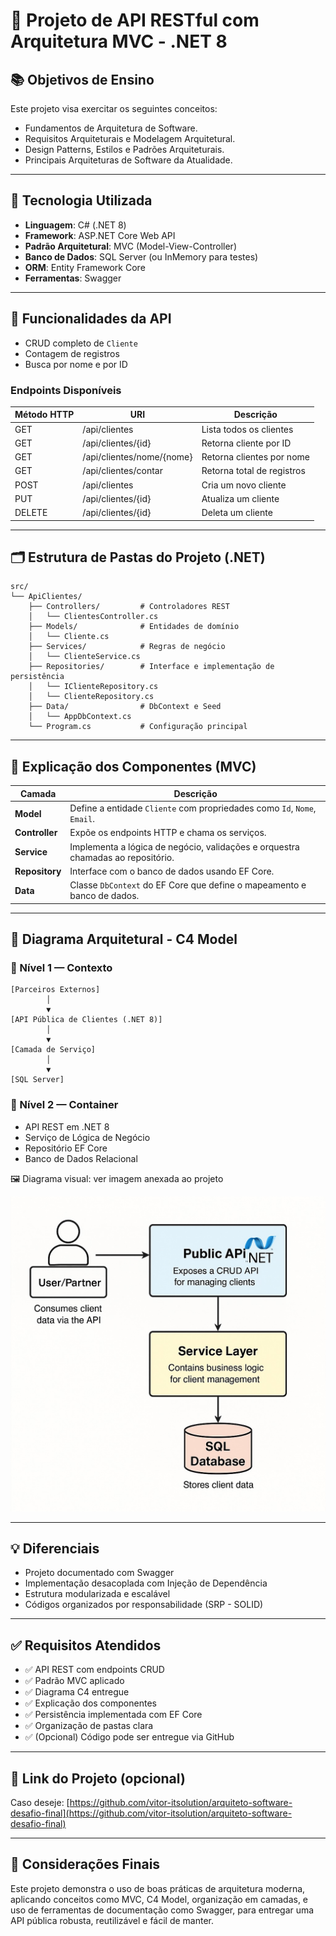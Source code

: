 # 🧱 Projeto de API RESTful com Arquitetura MVC - .NET 8

## 📚 Objetivos de Ensino

Este projeto visa exercitar os seguintes conceitos:
- Fundamentos de Arquitetura de Software.
- Requisitos Arquiteturais e Modelagem Arquitetural.
- Design Patterns, Estilos e Padrões Arquiteturais.
- Principais Arquiteturas de Software da Atualidade.

---

## 🚀 Tecnologia Utilizada

- **Linguagem**: C# (.NET 8)
- **Framework**: ASP.NET Core Web API
- **Padrão Arquitetural**: MVC (Model-View-Controller)
- **Banco de Dados**: SQL Server (ou InMemory para testes)
- **ORM**: Entity Framework Core
- **Ferramentas**: Swagger

---

## 🔧 Funcionalidades da API

- CRUD completo de `Cliente`
- Contagem de registros
- Busca por nome e por ID

### Endpoints Disponíveis

| Método HTTP | URI                       | Descrição                        |
|-------------|---------------------------|----------------------------------|
| GET         | /api/clientes             | Lista todos os clientes          |
| GET         | /api/clientes/{id}        | Retorna cliente por ID           |
| GET         | /api/clientes/nome/{nome} | Retorna clientes por nome        |
| GET         | /api/clientes/contar      | Retorna total de registros       |
| POST        | /api/clientes             | Cria um novo cliente             |
| PUT         | /api/clientes/{id}        | Atualiza um cliente              |
| DELETE      | /api/clientes/{id}        | Deleta um cliente                |

---

## 🗂️ Estrutura de Pastas do Projeto (.NET)

```plaintext
src/
└── ApiClientes/
    ├── Controllers/         # Controladores REST
    │   └── ClientesController.cs
    ├── Models/              # Entidades de domínio
    │   └── Cliente.cs
    ├── Services/            # Regras de negócio
    │   └── ClienteService.cs
    ├── Repositories/        # Interface e implementação de persistência
    │   └── IClienteRepository.cs
    │   └── ClienteRepository.cs
    ├── Data/                # DbContext e Seed
    │   └── AppDbContext.cs
    └── Program.cs           # Configuração principal
```

---

## 🧠 Explicação dos Componentes (MVC)

| Camada        | Descrição |
|---------------|-----------|
| **Model**     | Define a entidade `Cliente` com propriedades como `Id`, `Nome`, `Email`. |
| **Controller**| Expõe os endpoints HTTP e chama os serviços. |
| **Service**   | Implementa a lógica de negócio, validações e orquestra chamadas ao repositório. |
| **Repository**| Interface com o banco de dados usando EF Core. |
| **Data**      | Classe `DbContext` do EF Core que define o mapeamento e banco de dados. |

---

## 🧩 Diagrama Arquitetural - C4 Model

### 🔹 Nível 1 — Contexto

```plaintext
[Parceiros Externos]
        │
        ▼
[API Pública de Clientes (.NET 8)]
        │
        ▼
[Camada de Serviço]
        │
        ▼
[SQL Server]
```

### 🔹 Nível 2 — Container

- API REST em .NET 8
- Serviço de Lógica de Negócio
- Repositório EF Core
- Banco de Dados Relacional

🖼️ Diagrama visual: ver imagem anexada ao projeto

![](./assets/c4model.jpg)

---

## 💡 Diferenciais

- Projeto documentado com Swagger
- Implementação desacoplada com Injeção de Dependência
- Estrutura modularizada e escalável
- Códigos organizados por responsabilidade (SRP - SOLID)

---

## ✅ Requisitos Atendidos

- ✅ API REST com endpoints CRUD
- ✅ Padrão MVC aplicado
- ✅ Diagrama C4 entregue
- ✅ Explicação dos componentes
- ✅ Persistência implementada com EF Core
- ✅ Organização de pastas clara
- ✅ (Opcional) Código pode ser entregue via GitHub

---

## 🔗 Link do Projeto (opcional)

Caso deseje: [https://github.com/vitor-itsolution/arquiteto-software-desafio-final](https://github.com/vitor-itsolution/arquiteto-software-desafio-final)

---

## 📌 Considerações Finais

Este projeto demonstra o uso de boas práticas de arquitetura moderna, aplicando conceitos como MVC, C4 Model, organização em camadas, e uso de ferramentas de documentação como Swagger, para entregar uma API pública robusta, reutilizável e fácil de manter.